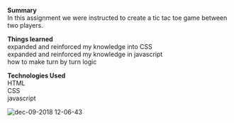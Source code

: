  <strong>Summary</strong><br/>
In this assignment we were instructed to create a tic tac toe game between two players. 

<strong>Things learned</strong><br/>
expanded and reinforced my knowledge into CSS<br/>
expanded and reinforced my knowledge in javascript<br/>
how to make turn by turn logic<br/>

<strong>Technologies Used</strong><br/>
HTML<br/>
CSS<br/>
javascript<br/>

![dec-09-2018 12-06-43](https://user-images.githubusercontent.com/44300521/49700307-ecc2c680-fbaa-11e8-9a97-d824a560151a.gif)
